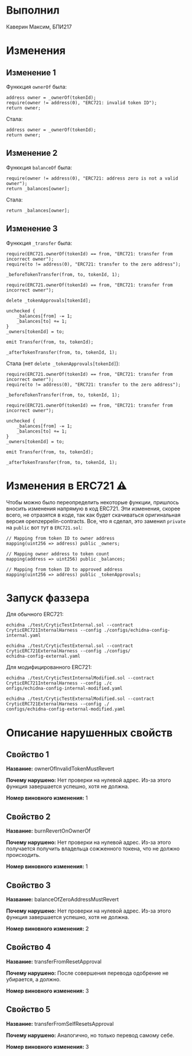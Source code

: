 #  Выполнил

Каверин Максим, БПИ217

# Изменения

## Изменение 1

Функкция `ownerOf` была:

```
address owner = _ownerOf(tokenId);
require(owner != address(0), "ERC721: invalid token ID");
return owner;
```

Стала:

```
address owner = _ownerOf(tokenId);
return owner;
```

## Изменение 2

Функкция `balanceOf` была:

```
require(owner != address(0), "ERC721: address zero is not a valid owner");
return _balances[owner];
```

Стала:

```
return _balances[owner];
```

## Изменение 3

Функкция `_transfer` была:

```
require(ERC721.ownerOf(tokenId) == from, "ERC721: transfer from incorrect owner");
require(to != address(0), "ERC721: transfer to the zero address");

_beforeTokenTransfer(from, to, tokenId, 1);

require(ERC721.ownerOf(tokenId) == from, "ERC721: transfer from incorrect owner");

delete _tokenApprovals[tokenId];

unchecked {
    _balances[from] -= 1;
    _balances[to] += 1;
}
_owners[tokenId] = to;

emit Transfer(from, to, tokenId);

_afterTokenTransfer(from, to, tokenId, 1);
```

Стала (нет `delete _tokenApprovals[tokenId]`):

```
require(ERC721.ownerOf(tokenId) == from, "ERC721: transfer from incorrect owner");
require(to != address(0), "ERC721: transfer to the zero address");

_beforeTokenTransfer(from, to, tokenId, 1);

require(ERC721.ownerOf(tokenId) == from, "ERC721: transfer from incorrect owner");

unchecked {
    _balances[from] -= 1;
    _balances[to] += 1;
}
_owners[tokenId] = to;

emit Transfer(from, to, tokenId);

_afterTokenTransfer(from, to, tokenId, 1);
```

# Изменения в ERC721 ⚠️

Чтобы можно было переопределить некоторые функции, пришлось вносить изменения напрямую в код ERC721. Эти изменения, скорее всего, не отразятся в коде, так как будет скачиваться оригинальная версия openzeppelin-contracts. Все, что я сделал, это заменил `private` на `public` вот тут в `ERC721.sol`:

```
// Mapping from token ID to owner address
mapping(uint256 => address) public _owners;

// Mapping owner address to token count
mapping(address => uint256) public _balances;

// Mapping from token ID to approved address
mapping(uint256 => address) public _tokenApprovals;
```

# Запуск фаззера

 Для обычного ERC721:

```
echidna ./test/CryticTestInternal.sol --contract CryticERC721InternalHarness --config ./configs/echidna-config-internal.yaml
```

```
echidna ./test/CryticTestExternal.sol --contract CryticERC721ExternalHarness --config ./configs/
echidna-config-external.yaml
```

Для модифицированного ERC721:

```
echidna ./test/CryticTestInternalModified.sol --contract CryticERC721InternalHarness --config ./c
onfigs/echidna-config-internal-modified.yaml
```

```
echidna ./test/CryticTestExternalModified.sol --contract CryticERC721ExternalHarness --config ./
configs/echidna-config-external-modified.yaml
```

# Описание нарушенных свойств

## Свойство 1

**Название:** ownerOfInvalidTokenMustRevert

**Почему нарушено:** Нет проверки на нулевой адрес. Из-за этого функция завершается успешно, хотя не должна.

**Номер виновнoго изменения:** 1

## Свойство 2

**Название:** burnRevertOnOwnerOf

**Почему нарушено:** Нет проверки на нулевой адрес. Из-за этого получается получить владельца сожженного токена, что не должно происходить.

**Номер виновнoго изменения:** 1

## Свойство 3

**Название:** balanceOfZeroAddressMustRevert

**Почему нарушено:** Нет проверки на нулевой адрес. Из-за этого функция завершается успешно, хотя не должна.

**Номер виновнoго изменения:** 2

## Свойство 4

**Название:** transferFromResetApproval

**Почему нарушено:** После совершения перевода одобрение не убирается, а должно.

**Номер виновнoго изменения:** 3

## Свойство 5

**Название:** transferFromSelfResetsApproval

**Почему нарушено:** Аналогично, но только перевод самому себе.

**Номер виновнoго изменения:** 3
